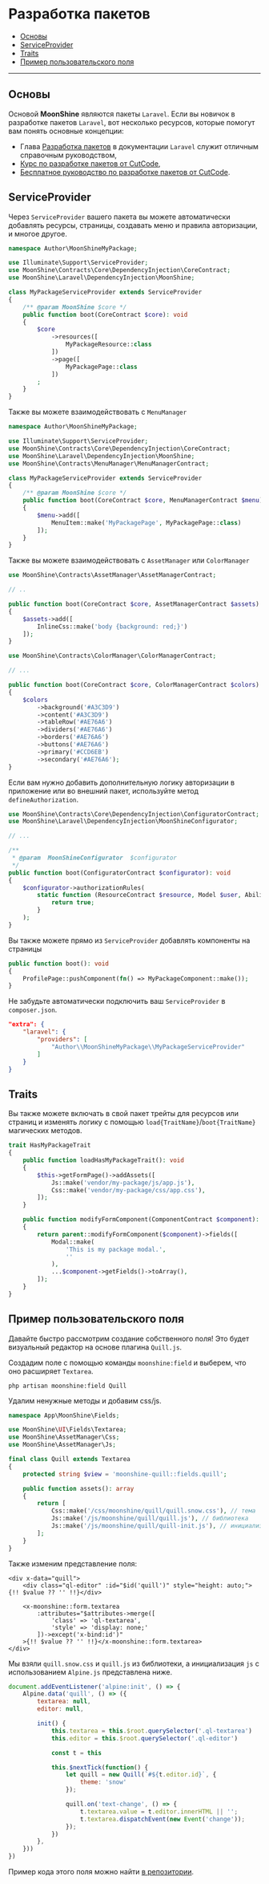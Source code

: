 # Разработка пакетов

- [Основы](#basics)
- [ServiceProvider](#serviceprovider)
- [Traits](#traits)
- [Пример пользовательского поля](#custom-field-example)

---

<a name="basics"></a>
## Основы

Основой **MoonShine** являются пакеты `Laravel`.
Если вы новичок в разработке пакетов `Laravel`, вот несколько ресурсов, которые помогут вам понять основные концепции:

- Глава [Разработка пакетов](https://laravel.com/docs/packages) в документации `Laravel` служит отличным справочным руководством,
- [Курс по разработке пакетов от CutCode](https://learn.cutcode.dev/moonshine),
- [Бесплатное руководство по разработке пакетов от CutCode](https://youtu.be/a_udqxegrRI?si=F8F_v8uGLGLkEbpQ).

<a name="serviceprovider"></a>
## ServiceProvider

Через `ServiceProvider` вашего пакета вы можете автоматически добавлять ресурсы, страницы, создавать меню и правила авторизации, и многое другое.

```php
namespace Author\MoonShineMyPackage;

use Illuminate\Support\ServiceProvider;
use MoonShine\Contracts\Core\DependencyInjection\CoreContract;
use MoonShine\Laravel\DependencyInjection\MoonShine;

class MyPackageServiceProvider extends ServiceProvider
{
    /** @param MoonShine $core */
    public function boot(CoreContract $core): void
    {
        $core
            ->resources([
                MyPackageResource::class
            ])
            ->page([
                MyPackagePage::class
            ])
        ;
    }
}
```

Также вы можете взаимодействовать с `MenuManager`

```php
namespace Author\MoonShineMyPackage;

use Illuminate\Support\ServiceProvider;
use MoonShine\Contracts\Core\DependencyInjection\CoreContract;
use MoonShine\Laravel\DependencyInjection\MoonShine;
use MoonShine\Contracts\MenuManager\MenuManagerContract;

class MyPackageServiceProvider extends ServiceProvider
{
    /** @param MoonShine $core */
    public function boot(CoreContract $core, MenuManagerContract $menu): void
    {
        $menu->add([
            MenuItem::make('MyPackagePage', MyPackagePage::class)
        ]);
    }
}
```

Также вы можете взаимодействовать с `AssetManager` или `ColorManager`

```php
use MoonShine\Contracts\AssetManager\AssetManagerContract;

// ..

public function boot(CoreContract $core, AssetManagerContract $assets): void
{
    $assets->add([
        InlineCss::make('body {background: red;}')
    ]);
}
```

```php
use MoonShine\Contracts\ColorManager\ColorManagerContract;

// ...

public function boot(CoreContract $core, ColorManagerContract $colors): void
{
    $colors
        ->background('#A3C3D9')
        ->content('#A3C3D9')
        ->tableRow('#AE76A6')
        ->dividers('#AE76A6')
        ->borders('#AE76A6')
        ->buttons('#AE76A6')
        ->primary('#CCD6EB')
        ->secondary('#AE76A6');
}
```

Если вам нужно добавить дополнительную логику авторизации в приложение или во внешний пакет, используйте метод `defineAuthorization`.

```php
use MoonShine\Contracts\Core\DependencyInjection\ConfiguratorContract;
use MoonShine\Laravel\DependencyInjection\MoonShineConfigurator;

// ...

/**
 * @param  MoonShineConfigurator  $configurator
 */
public function boot(ConfiguratorContract $configurator): void
{
    $configurator->authorizationRules(
        static function (ResourceContract $resource, Model $user, Ability $ability): bool {
            return true;
        }
    );
}
```

Вы также можете прямо из `ServiceProvider` добавлять компоненты на страницы

```php
public function boot(): void
{
    ProfilePage::pushComponent(fn() => MyPackageComponent::make());
}
```

Не забудьте автоматически подключить ваш `ServiceProvider` в `composer.json`.

```json
"extra": {
    "laravel": {
        "providers": [
            "Author\\MoonShineMyPackage\\MyPackageServiceProvider"
        ]
    }
}
```

<a name="traits"></a>
## Traits

Вы также можете включать в свой пакет трейты для ресурсов или страниц и изменять логику с помощью `load{TraitName}`/`boot{TraitName}` магических методов.

```php
trait HasMyPackageTrait
{
    public function loadHasMyPackageTrait(): void
    {
        $this->getFormPage()->addAssets([
            Js::make('vendor/my-package/js/app.js'),
            Css::make('vendor/my-package/css/app.css'),
        ]);
    }

    public function modifyFormComponent(ComponentContract $component): ComponentContract
    {
        return parent::modifyFormComponent($component)->fields([
            Modal::make(
                'This is my package modal.',
                ''
            ),
            ...$component->getFields()->toArray(),
        ]);
    }
}
```

<a name="custom-field-example"></a>
## Пример пользовательского поля

Давайте быстро рассмотрим создание собственного поля! Это будет визуальный редактор на основе плагина `Quill.js`.

Создадим поле с помощью команды `moonshine:field` и выберем, что оно расширяет `Textarea`.

```shell
php artisan moonshine:field Quill
```

Удалим ненужные методы и добавим css/js.

```php
namespace App\MoonShine\Fields;

use MoonShine\UI\Fields\Textarea;
use MoonShine\AssetManager\Css;
use MoonShine\AssetManager\Js;

final class Quill extends Textarea
{
    protected string $view = 'moonshine-quill::fields.quill';

    public function assets(): array
    {
        return [
            Css::make('/css/moonshine/quill/quill.snow.css'), // тема
            Js::make('/js/moonshine/quill/quill.js'), // библиотека
            Js::make('/js/moonshine/quill/quill-init.js'), // инициализация
        ];
    }
}
```

Также изменим представление поля:

```blade
<div x-data="quill">
    <div class="ql-editor" :id="$id('quill')" style="height: auto;">{!! $value ?? '' !!}</div>

    <x-moonshine::form.textarea
        :attributes="$attributes->merge([
            'class' => 'ql-textarea',
            'style' => 'display: none;'
        ])->except('x-bind:id')"
    >{!! $value ?? '' !!}</x-moonshine::form.textarea>
</div>
```

Мы взяли `quill.snow.css` и `quill.js` из библиотеки, а инициализация `js` с использованием `Alpine.js` представлена ниже.

```js
document.addEventListener('alpine:init', () => {
    Alpine.data('quill', () => ({
        textarea: null,
        editor: null,

        init() {
            this.textarea = this.$root.querySelector('.ql-textarea')
            this.editor = this.$root.querySelector('.ql-editor')

            const t = this

            this.$nextTick(function() {
                let quill = new Quill(`#${t.editor.id}`, {
                    theme: 'snow'
                });

                quill.on('text-change', () => {
                    t.textarea.value = t.editor.innerHTML || '';
                    t.textarea.dispatchEvent(new Event('change'));
                });
            })
        },
    }))
})
```

Пример кода этого поля можно найти [в репозитории](https://github.com/moonshine-software/quill).
